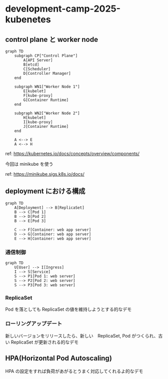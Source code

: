 # development-camp-2025-kubenetes

## control plane と worker node

```mermaid
graph TD
    subgraph CP["Control Plane"]
        A[API Server]
        B[etcd]
        C[Scheduler]
        D[Controller Manager]
    end
    
    subgraph WN1["Worker Node 1"]
        E[kubelet]
        F[kube-proxy]
        G[Container Runtime]
    end
    
    subgraph WN2["Worker Node 2"]
        H[kubelet]
        I[kube-proxy]
        J[Container Runtime]
    end
    
    A <--> E
    A <--> H
```

ref: https://kubernetes.io/docs/concepts/overview/components/

今回は minikube を使う

ref: https://minikube.sigs.k8s.io/docs/

## deployment における構成

```mermaid
graph TD
    A[Deployment] --> B[ReplicaSet]
    B --> C[Pod 1]
    B --> D[Pod 2]
    B --> E[Pod 3]
    
    C --> F[Container: web app server]
    D --> G[Container: web app server]
    E --> H[Container: web app server]
```

### 通信制御

```mermaid
graph TD
    U[User] --> I[Ingress]
    I --> S[Service]
    S --> P1[Pod 1: web server]
    S --> P2[Pod 2: web server]
    S --> P3[Pod 3: web server]
```

### ReplicaSet

Pod を落としても ReplicaSet の値を維持しようとする的なデモ

### ローリングアップデート

新しいバージョンをリリースしたら、新しい　ReplicaSet, Pod がつくられ、古い ReplicaSet が更新される的なデモ

## HPA(Horizontal Pod Autoscaling)

HPA の設定をすれば負荷があがるとうまく対応してくれるよ的なデモ

